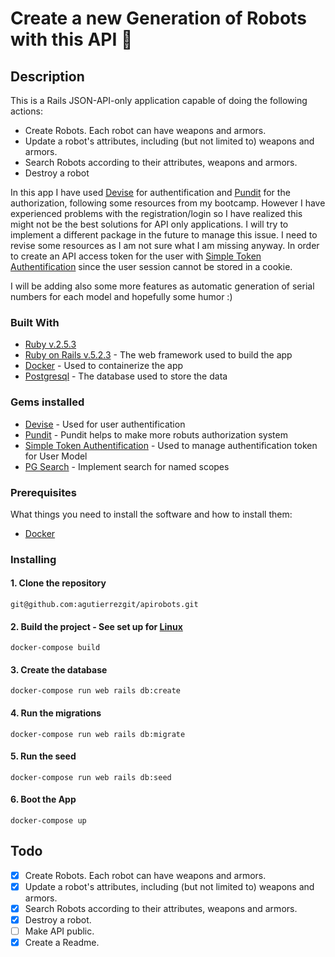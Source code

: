 # Create a new Generation of Robots with this API :space_invader:

## Description

This is a Rails JSON-API-only application capable of doing the following actions:
- Create Robots. Each robot can have weapons and armors.
- Update a robot's attributes, including (but not limited to) weapons and armors.
- Search Robots according to their attributes, weapons and armors.
- Destroy a robot

In this app I have used [Devise](https://github.com/plataformatec/devise) for authentification and [Pundit](https://github.com/varvet/pundit) for the authorization, following some resources from my bootcamp. However I have experienced problems with the registration/login so I have realized this might not be the best solutions for API only applications. I will try to implement a different package in the future to manage this issue. I need to revise some resources as I am not sure what I am missing anyway. 
In order to create an API access token for the user with [Simple Token Authentification](https://github.com/gonzalo-bulnes/simple_token_authentication) since the user session cannot be stored in a cookie.

I will be adding also some more features as automatic generation of serial numbers for each model and hopefully some humor :) 
 
### Built With
- [Ruby v.2.5.3](https://www.ruby-lang.org/en/)  
- [Ruby on Rails v.5.2.3](https://rubyonrails.org/) - The web framework used to build the app
- [Docker](https://www.docker.com/) - Used to containerize the app
- [Postgresql](https://www.postgresql.org/) - The database used to store the data

### Gems installed
- [Devise](https://github.com/plataformatec/devise) - Used for user authentification
- [Pundit](https://github.com/varvet/pundit) - Pundit helps to make more robuts authorization system
- [Simple Token Authentification](https://github.com/gonzalo-bulnes/simple_token_authentication) - Used to manage authentification token for User Model
- [PG Search]( https://github.com/Casecommons/pg_search) - Implement search for named scopes 

### Prerequisites

What things you need to install the software and how to install them:

- [Docker](https://docs.docker.com/)

### Installing

#### 1. Clone the repository

```
git@github.com:agutierrezgit/apirobots.git
```

#### 2. Build the project - See set up for [Linux](https://docs.docker.com/install/linux/linux-postinstall)

```
docker-compose build 
``` 

#### 3. Create the database

```
docker-compose run web rails db:create
```

#### 4. Run the migrations

```
docker-compose run web rails db:migrate
```

#### 5. Run the seed

```
docker-compose run web rails db:seed
```

#### 6. Boot the App
```
docker-compose up
```
## Todo

- [x] Create Robots. Each robot can have weapons and armors.
- [x] Update a robot's attributes, including (but not limited to) weapons and armors.
- [x] Search Robots according to their attributes, weapons and armors.
- [x] Destroy a robot.
- [ ] Make API public.
- [x] Create a Readme.